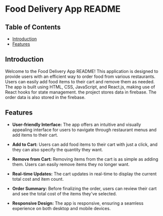 # Food Delivery App README

## Table of Contents

- [Introduction](#introduction)
- [Features](#features)

## Introduction

Welcome to the Food Delivery App README! This application is designed to provide users with an efficient way to order food from various restaurants. Users can easily add food items to their cart and remove them as needed. The app is built using HTML, CSS, JavaScript, and React.js, making use of React hooks for state management. the project stores data in firebase. The order data is also stored in the firebase.

## Features

- **User-friendly Interface:** The app offers an intuitive and visually appealing interface for users to navigate through restaurant menus and add items to their cart.

- **Add to Cart:** Users can add food items to their cart with just a click, and they can also specify the quantity they want.

- **Remove from Cart:** Removing items from the cart is as simple as adding them. Users can easily remove items they no longer want.

- **Real-time Updates:** The cart updates in real-time to display the current total cost and item count.

- **Order Summary:** Before finalizing the order, users can review their cart and see the total cost of the items they've selected.

- **Responsive Design:** The app is responsive, ensuring a seamless experience on both desktop and mobile devices.

